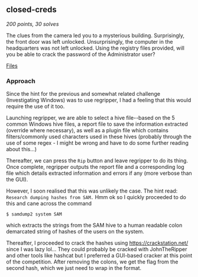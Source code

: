 ## closed-creds

_200 points, 30 solves_

The clues from the camera led you to a mysterious building. Surprisingly, the front door was left unlocked. Unsurprisingly, the computer in the headquarters was not left unlocked. Using the registry files provided, will you be able to crack the password of the Administrator user?

[Files]()


### Approach

Since the hint for the previous and somewhat related challenge (Investigating Windows) was to use regripper, I had a feeling that this would require the use of it too.

Launching regripper, we are able to select a hive file--based on the 5 common Windows hive files, a report file to save the information extracted (override where necessary), as well as a plugin file which contains filters/commonly used characters used in these hives (probably through the use of some regex - I might be wrong and have to do some further reading about this...)

Thereafter, we can press the `Rip` button and leave regripper to do its thing. Once complete, regripper outputs the report file and a corresponding log file which details extracted information and errors if any (more verbose than the GUI).

However, I soon realised that this was unlikely the case. The hint read: `Research dumping hashes from SAM.` Hmm ok so I quickly proceeded to do this and cane across the command 
```
$ samdump2 system SAM
```

which extracts the strings from the SAM hive to a human readable colon demarcated string of hashes of the users on the system.

Thereafter, I proceeded to crack the hashes using https://crackstation.net/ since I was lazy lol... They could probably be cracked with JohnTheRipper and other tools like hashcat but I preferred a GUI-based cracker at this point of the competition. After removing the colons, we get the flag from the second hash, which we just need to wrap in the format. 